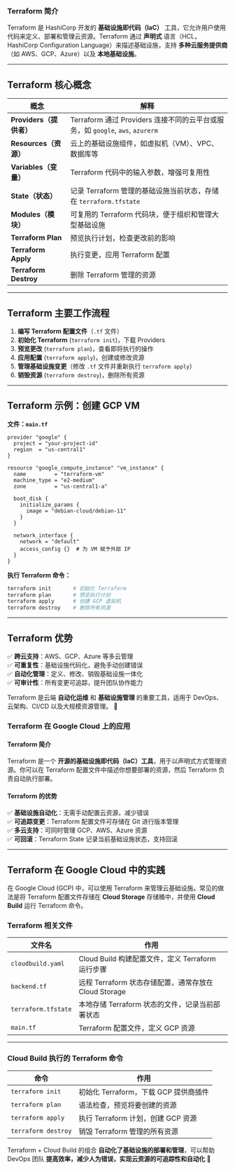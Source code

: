### **Terraform 简介**  
Terraform 是 HashiCorp 开发的 **基础设施即代码（IaC）** 工具，它允许用户使用代码来定义、部署和管理云资源。Terraform 通过 **声明式** 语言（HCL，HashiCorp Configuration Language）来描述基础设施，支持 **多种云服务提供商**（如 AWS、GCP、Azure）以及 **本地基础设施**。

---

## **Terraform 核心概念**
| **概念** | **解释** |
|----------|---------|
| **Providers（提供者）** | Terraform 通过 Providers 连接不同的云平台或服务，如 `google`, `aws`, `azurerm` |
| **Resources（资源）** | 云上的基础设施组件，如虚拟机（VM）、VPC、数据库等 |
| **Variables（变量）** | Terraform 代码中的输入参数，增强可复用性 |
| **State（状态）** | 记录 Terraform 管理的基础设施当前状态，存储在 `terraform.tfstate` |
| **Modules（模块）** | 可复用的 Terraform 代码块，便于组织和管理大型基础设施 |
| **Terraform Plan** | 预览执行计划，检查更改前的影响 |
| **Terraform Apply** | 执行变更，应用 Terraform 配置 |
| **Terraform Destroy** | 删除 Terraform 管理的资源 |

---

## **Terraform 主要工作流程**
1. **编写 Terraform 配置文件**（`.tf` 文件）
2. **初始化 Terraform** (`terraform init`)，下载 Providers
3. **预览更改** (`terraform plan`)，查看即将执行的操作
4. **应用配置** (`terraform apply`)，创建或修改资源
5. **管理基础设施变更**（修改 `.tf` 文件并重新执行 `terraform apply`）
6. **销毁资源** (`terraform destroy`)，删除所有资源

---

## **Terraform 示例：创建 GCP VM**
**文件：`main.tf`**
```hcl
provider "google" {
  project = "your-project-id"
  region  = "us-central1"
}

resource "google_compute_instance" "vm_instance" {
  name         = "terraform-vm"
  machine_type = "e2-medium"
  zone         = "us-central1-a"

  boot_disk {
    initialize_params {
      image = "debian-cloud/debian-11"
    }
  }

  network_interface {
    network = "default"
    access_config {}  # 为 VM 赋予外部 IP
  }
}
```
**执行 Terraform 命令：**
```sh
terraform init       # 初始化 Terraform
terraform plan       # 预览执行计划
terraform apply      # 创建 GCP 虚拟机
terraform destroy    # 删除所有资源
```

---

## **Terraform 优势**
✅ **跨云支持**：AWS、GCP、Azure 等多云管理  
✅ **可重复性**：基础设施代码化，避免手动创建错误  
✅ **自动化管理**：定义、修改、销毁基础设施一体化  
✅ **可审计性**：所有变更可追踪，提升团队协作能力  

Terraform 是云端 **自动化运维** 和 **基础设施管理** 的重要工具，适用于 DevOps、云架构、CI/CD 以及大规模资源管理。 🚀

### **Terraform 在 Google Cloud 上的应用**  

#### **Terraform 简介**  
Terraform 是一个 **开源的基础设施即代码（IaC）工具**，用于以声明式方式管理资源。你可以在 Terraform 配置文件中描述你想要部署的资源，然后 Terraform 负责自动执行部署。  

#### **Terraform 的优势**  
✅ **基础设施自动化**：无需手动配置云资源，减少错误  
✅ **可追踪变更**：Terraform 配置文件可存储在 Git 进行版本管理  
✅ **多云支持**：可同时管理 GCP、AWS、Azure 资源  
✅ **可回滚**：Terraform State 记录当前基础设施状态，支持回滚  

---

## **Terraform 在 Google Cloud 中的实践**
在 Google Cloud (GCP) 中，可以使用 Terraform 来管理云基础设施。常见的做法是将 Terraform 配置文件存储在 **Cloud Storage** 存储桶中，并使用 **Cloud Build** 运行 Terraform 命令。

### **Terraform 相关文件**
| **文件名** | **作用** |
|------------|----------|
| `cloudbuild.yaml` | Cloud Build 构建配置文件，定义 Terraform 运行步骤 |
| `backend.tf` | 远程 Terraform 状态存储配置，通常存放在 Cloud Storage |
| `terraform.tfstate` | 本地存储 Terraform 状态的文件，记录当前部署状态 |
| `main.tf` | Terraform 配置文件，定义 GCP 资源 |

---

### **Cloud Build 执行的 Terraform 命令**
| **命令** | **作用** |
|-----------|----------|
| `terraform init` | 初始化 Terraform，下载 GCP 提供商插件 |
| `terraform plan` | 语法检查，预览将要创建的资源 |
| `terraform apply` | 执行 Terraform 计划，创建 GCP 资源 |
| `terraform destroy` | 销毁 Terraform 管理的所有资源 |

Terraform + Cloud Build 的组合 **自动化了基础设施的部署和管理**，可以帮助 DevOps 团队 **提高效率，减少人为错误，实现云资源的可追踪性和自动化** 🚀